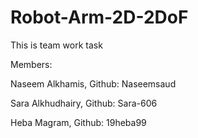 # Robot-Arm-2D-2DoF


This is team work task 

Members: 

Naseem Alkhamis, Github: Naseemsaud

Sara Alkhudhairy, Github: Sara-606

Heba Magram, Github: 19heba99
